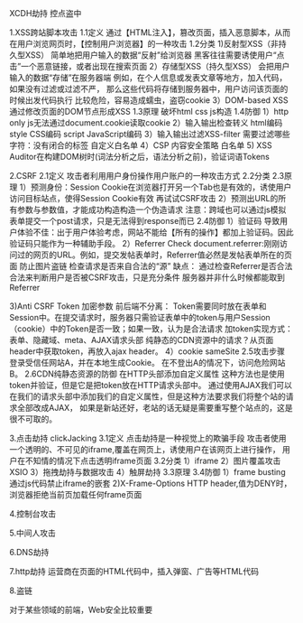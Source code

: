 XCDH劫持 控点盗中

1.XSS跨站脚本攻击
1.1定义
通过【HTML注入】，篡改页面，插入恶意脚本，从而在用户浏览网页时，【控制用户浏览器】的一种攻击
1.2分类
1)反射型XSS（非持久型XSS）
  简单地把用户输入的数据“反射”给浏览器
  黑客往往需要诱使用户“点击”一个恶意链接，或者出现在搜索页面
2）存储型XSS（持久型XSS）
   会把用户输入的数据“存储”在服务器端
   例如，在个人信息或发表文章等地方，加入代码，如果没有过滤或过滤不严，
        那么这些代码将存储到服务器中，用户访问该页面的时候出发代码执行
   比较危险，容易造成蠕虫，盗窃cookie
3）DOM-based XSS
   通过修改页面的DOM节点形成XSS
1.3原理
   破坏html css js构造
1.4防御
    1）http only
       js无法通过document.cookie读取cookie
    2）输入输出检查转义
       html编码
       style CSS编码
       script JavaScript编码
    3）输入输出过滤XSS-filter  需要过滤哪些字符：没有闭合的标签
       自定义白名单
    4）CSP 内容安全策略 白名单
    5) XSS Auditor在构建DOM树时(词法分析之后，语法分析之前)，验证词语Tokens


2.CSRF
2.1定义
攻击者利用用户身份操作用户账户的一种攻击方式
2.2分类
2.3原理
    1）预测身份：Session Cookie在浏览器打开另一个Tab也是有效的，诱使用户访问目标站点，使得Session Cookie有效
    再试试CSRF攻击
    2）预测出URL的所有参数与参数值，才能成功构造构造一个伪造请求
      注意：跨域也可以通过js模拟表单提交一个post请求，只是无法得到response而已
2.4防御
1）验证码
   导致用户体验不佳：出于用户体验考虑，网站不能给【所有的操作】都加上验证码。因此验证码只能作为一种辅助手段。
2）Referrer Check
   document.referrer:刚刚访问过的网页的URL。例如，提交发帖表单时，Referrer值必然是发帖表单所在的页面
   防止图片盗链
   检查请求是否来自合法的“源”
   缺点：
   通过检查Referrer是否合法合法来判断用户是否被CSRF攻击，只是充分条件
   服务器并非什么时候都能取到Referrer

3)Anti CSRF Token
  加密参数
  前后端不分离：
  Token需要同时放在表单和Session中。在提交请求时，服务器只需验证表单中的token与用户Session（cookie）中的Token是否一致；如果一致，认为是合法请求
  加token实现方式：表单、隐藏域、meta、AJAX请求头部
  纯静态的CDN资源中的请求？从页面header中获取token，再放入ajax header。
4）cookie sameSite
2.5攻击步骤
    登录受信任网站A，并在本地生成Cookie。
    在不登出A的情况下，访问危险网站B。
2.6CDN纯静态资源的防御
   在HTTP头部添加自定义属性
   这种方法也是使用token并验证，但是它是把token放在HTTP请求头部中。
    通过使用AJAX我们可以在我们的请求头部中添加我们的自定义属性，但是这种方法要求我们将整个站的请求全部改成AJAX，
    如果是新站还好，老站的话无疑是需要重写整个站点的，这是很不可取的。


3.点击劫持 clickJacking
3.1定义
点击劫持是一种视觉上的欺骗手段
攻击者使用一个透明的、不可见的iframe,覆盖在网页上，诱使用户在该网页上进行操作，
用户在不知情的情况下点击透明iframe页面
3.2分类
    1）iframe
    2）图片覆盖攻击 XSIO
    3）拖拽劫持与数据攻击
    4）触屏劫持
3.3原理
3.4防御
    1）frame busting
       通过js代码禁止iframe的嵌套
    2)X-Frame-Options
      HTTP header,值为DENY时，浏览器拒绝当前页加载任何frame页面

4.控制台攻击

5.中间人攻击

6.DNS劫持

7.http劫持
运营商在页面的HTML代码中，插入弹窗、广告等HTML代码

8.盗链




对于某些领域的前端，Web安全比较重要
